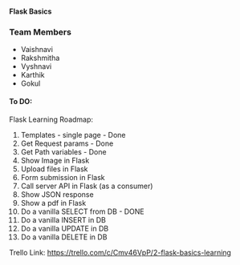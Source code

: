 


#### Flask Basics

### Team Members
- Vaishnavi
- Rakshmitha
- Vyshnavi
- Karthik
- Gokul


#### To DO:
Flask Learning Roadmap:
1. Templates - single page - Done
2. Get Request params - Done
3. Get Path variables - Done
4. Show Image in Flask
5. Upload files in Flask
6. Form submission in Flask
7. Call server API in Flask (as a consumer)
8. Show JSON response
9. Show a pdf in Flask
10. Do a vanilla SELECT from DB  - DONE
11. Do a vanilla INSERT in DB
12. Do a vanilla UPDATE in DB
13. Do a vanilla DELETE in DB

Trello Link:
https://trello.com/c/Cmv46VpP/2-flask-basics-learning
